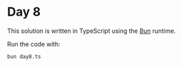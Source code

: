 # Day 8

This solution is written in TypeScript using the [Bun](https://bun.sh/) runtime.

Run the code with:
```
bun day8.ts
```
